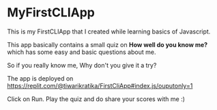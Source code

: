 # MyFirstCLIApp

This is my FirstCLIApp that I created while learning basics of Javascript.

This app basically contains a small quiz on <b>How well do you know me?</b> 
which has some easy and basic questions about me.

So if you really know me, Why don't you give it a try?

The app is deployed on
https://replit.com/@tiwarikratika/FirstCliApp#index.js/ouputonly=1

Click on Run. Play the quiz and do share your scores with me :)
